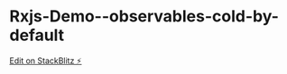 # Rxjs-Demo--observables-cold-by-default

[Edit on StackBlitz ⚡️](https://stackblitz.com/edit/rxjs-qfwvtk)